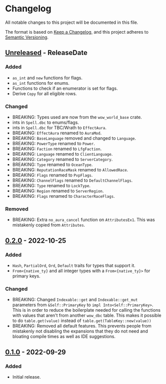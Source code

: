 # Changelog

All notable changes to this project will be documented in this file.

The format is based on [Keep a Changelog](https://keepachangelog.com/en/1.0.0/),
and this project adheres to [Semantic Versioning](https://semver.org/spec/v2.0.0.html).

<!-- next-header -->
## [Unreleased] - ReleaseDate

### Added

* `as_int` and `new` functions for flags.
* `as_int` functions for enums.
* Functions to check if an enumerator is set for flags.
* Derive `Copy` for all eligible rows.

### Changed

* BREAKING: Types used are now from the `wow_world_base` crate.
* ints in `Spell.dbc` to enums/flags.
* ints in `Spell.dbc` for TBC/Wrath to `EffectAura`.
* BREAKING: `EffectAura` renamed to `AuraMod`.
* BREAKING: `BaseLanguage` removed and changed to `Language`.
* BREAKING: `PowerType` renamed to `Power`.
* BREAKING: `Faction` renamed to `LfgFaction`.
* BREAKING: `Language` renamed to `ClientLanguage`.
* BREAKING: `Category` renamed to `ServerCategory`.
* BREAKING: `Type` renamed to `OceanType`.
* BREAKING: `ReputationRaceMask` renamed to `AllowedRace`.
* BREAKING: `Flags` renamed to `PvpFlags`.
* BREAKING: `ChannelFlags` renamed to `DefaultChannelFlags`.
* BREAKING: `Type` renamed to `LockType`.
* BREAKING: `Region` renamed to `ServerRegion`.
* BREAKING: `Flags` renamed to `CharacterRaceFlags`.

### Removed

* BREAKING: Extra `no_aura_cancel` function on `AttributesEx1`. This was mistakenly copied from `Attributes`.

## [0.2.0] - 2022-10-25

### Added

* `Hash`, `PartialOrd`, `Ord`, `Default` traits for types that support it.
* `From<{native_ty}` and all integer types with a `From<{native_ty}>` for primary keys.

### Changed

* BREAKING: Changed `Indexable::get` and `Indexable::get_mut` parameters from `&Self::PrimaryKey` to `impl Into<Self::PrimaryKey>`.
This is in order to reduce the boilerplate needed for calling the functions with values that aren't from another `wow_dbc` table.
This makes it possible to do `table.get(value)` instead of `table.get(TableKey::new(value))`
* BREAKING: Removed all default features. This prevents people from mistakenly not disabling the expansions that they do not need and bloating compile times as well as IDE suggestions.

## [0.1.0] - 2022-09-29

### Added

* Initial release.

<!-- next-url -->
[Unreleased]: https://github.com/gtker/wow_dbc/compare/v0.2.0...HEAD
[0.1.0]: https://github.com/gtker/wow_dbc/tree/58484817c75947a97c05a0ed1fbf02f0bc6baa74
[0.2.0]: https://github.com/gtker/wow_dbc/releases/tag/v0.2.0
